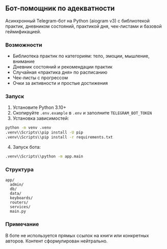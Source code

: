 ## Бот-помощник по адекватности

Асинхронный Telegram-бот на Python (aiogram v3) с библиотекой практик, дневником состояний, практикой дня, чек-листами и базовой геймификацией.

### Возможности
- Библиотека практик по категориям: тело, эмоции, мышление, внимание
- Дневник состояний и рекомендации практик
- Случайная «практика дня» по расписанию
- Чек-листы с прогрессом
- Очки за активности и простые достижения

### Запуск
1. Установите Python 3.10+
2. Скопируйте `.env.example` в `.env` и заполните `TELEGRAM_BOT_TOKEN`
3. Установка зависимостей:
```bash
python -m venv .venv
.venv\\Scripts\\pip install -U pip
.venv\\Scripts\\pip install -r requirements.txt
```
4. Запуск бота:
```bash
.venv\\Scripts\\python -m app.main
```

### Структура
```
app/
  admin/
  db/
  data/
  keyboards/
  routers/
  services/
  main.py
```

### Примечание
В боте не используется прямых ссылок на книги или конкретных авторов. Контент сформулирован нейтрально.


